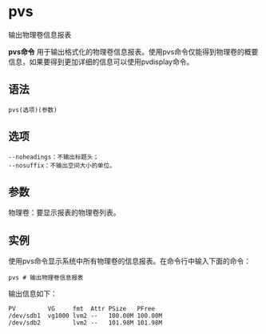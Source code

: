 # pvs

输出物理卷信息报表


**pvs命令** 用于输出格式化的物理卷信息报表。使用pvs命令仅能得到物理卷的概要信息，如果要得到更加详细的信息可以使用pvdisplay命令。

##  语法

```
pvs(选项)(参数)
```

##  选项

```
--noheadings：不输出标题头；
--nosuffix：不输出空间大小的单位。
```

##  参数

物理卷：要显示报表的物理卷列表。

##  实例

使用pvs命令显示系统中所有物理卷的信息报表。在命令行中输入下面的命令：

```
pvs # 输出物理卷信息报表 
```

输出信息如下：

```
PV         VG     fmt  Attr PSize   PFree  
/dev/sdb1  vg1000 lvm2 --   100.00M 100.00M  
/dev/sdb2         lvm2 --   101.98M 101.98M
```


